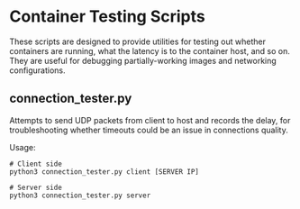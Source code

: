 # Container Testing Scripts

These scripts are designed to provide utilities for testing out whether containers are running, what the latency is to the container host, and so on. They are useful for debugging partially-working images and networking configurations.

## connection_tester.py

Attempts to send UDP packets from client to host and records the delay, for troubleshooting whether timeouts could be an issue in connections quality.

Usage:

```
# Client side
python3 connection_tester.py client [SERVER IP]

# Server side
python3 connection_tester.py server
```
